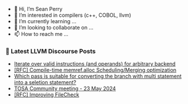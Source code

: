- 👋 Hi, I’m Sean Perry
- 👀 I’m interested in compilers (c++, COBOL, llvm)
- 🌱 I’m currently learning ...
- 💞️ I’m looking to collaborate on ...
- 📫 How to reach me ...

<!---
s66perry/s66perry is a ✨ special ✨ repository because its `README.md` (this file) appears on your GitHub profile.
You can click the Preview link to take a look at your changes.
--->
### 📕 Latest LLVM Discourse Posts

<!-- DISCOURSE-LLVM:START -->
- [Iterate over valid instructions &lpar;and operands&rpar; for arbitrary backend](https://discourse.llvm.org/t/iterate-over-valid-instructions-and-operands-for-arbitrary-backend/79003#post_1)
- [[RFC] Compile-time memref.alloc Scheduling/Merging optimization](https://discourse.llvm.org/t/rfc-compile-time-memref-alloc-scheduling-merging-optimization/78872#post_15)
- [Which pass is suitable for converting the branch with multi statement into a seletion statement?](https://discourse.llvm.org/t/which-pass-is-suitable-for-converting-the-branch-with-multi-statement-into-a-seletion-statement/78909#post_2)
- [TOSA Community meeting - 23 May 2024](https://discourse.llvm.org/t/tosa-community-meeting-23-may-2024/79001#post_1)
- [[RFC] Improving FileCheck](https://discourse.llvm.org/t/rfc-improving-filecheck/54962#post_14)
<!-- DISCOURSE-LLVM:END -->
